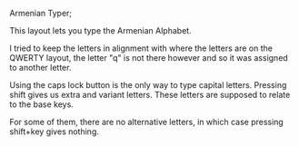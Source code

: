 Armenian Typer;

This layout lets you type the Armenian Alphabet.

I tried to keep the letters in alignment with where the letters are on the QWERTY layout, the letter "q" is not there however and so it was assigned to another letter.

Using the caps lock button is the only way to type capital letters.
Pressing shift gives us extra and variant letters.
These letters are supposed to relate to the base keys.

For some of them, there are no alternative letters, in which case pressing shift+key gives nothing.

